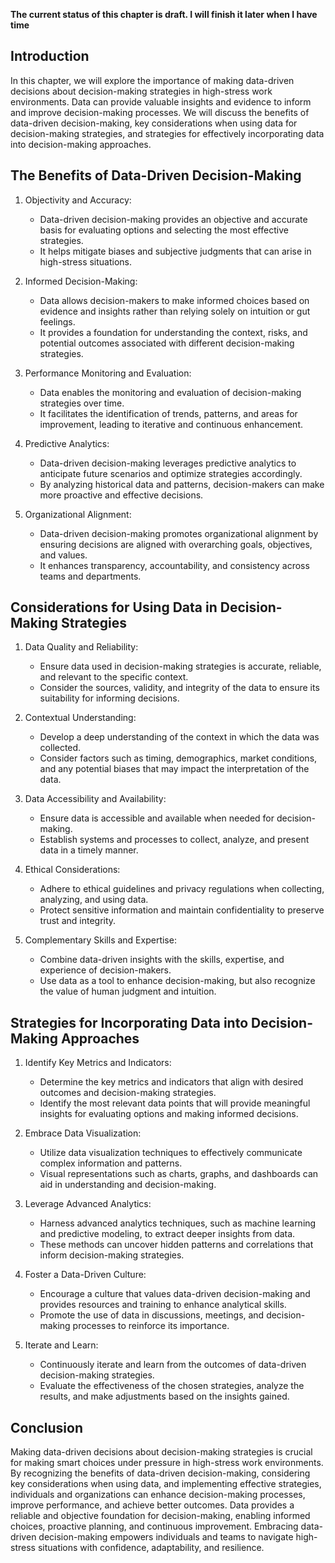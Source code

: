 **The current status of this chapter is draft. I will finish it later when I have time**

Introduction
------------

In this chapter, we will explore the importance of making data-driven decisions about decision-making strategies in high-stress work environments. Data can provide valuable insights and evidence to inform and improve decision-making processes. We will discuss the benefits of data-driven decision-making, key considerations when using data for decision-making strategies, and strategies for effectively incorporating data into decision-making approaches.

The Benefits of Data-Driven Decision-Making
-------------------------------------------

1. Objectivity and Accuracy:

   * Data-driven decision-making provides an objective and accurate basis for evaluating options and selecting the most effective strategies.
   * It helps mitigate biases and subjective judgments that can arise in high-stress situations.
2. Informed Decision-Making:

   * Data allows decision-makers to make informed choices based on evidence and insights rather than relying solely on intuition or gut feelings.
   * It provides a foundation for understanding the context, risks, and potential outcomes associated with different decision-making strategies.
3. Performance Monitoring and Evaluation:

   * Data enables the monitoring and evaluation of decision-making strategies over time.
   * It facilitates the identification of trends, patterns, and areas for improvement, leading to iterative and continuous enhancement.
4. Predictive Analytics:

   * Data-driven decision-making leverages predictive analytics to anticipate future scenarios and optimize strategies accordingly.
   * By analyzing historical data and patterns, decision-makers can make more proactive and effective decisions.
5. Organizational Alignment:

   * Data-driven decision-making promotes organizational alignment by ensuring decisions are aligned with overarching goals, objectives, and values.
   * It enhances transparency, accountability, and consistency across teams and departments.

Considerations for Using Data in Decision-Making Strategies
-----------------------------------------------------------

1. Data Quality and Reliability:

   * Ensure data used in decision-making strategies is accurate, reliable, and relevant to the specific context.
   * Consider the sources, validity, and integrity of the data to ensure its suitability for informing decisions.
2. Contextual Understanding:

   * Develop a deep understanding of the context in which the data was collected.
   * Consider factors such as timing, demographics, market conditions, and any potential biases that may impact the interpretation of the data.
3. Data Accessibility and Availability:

   * Ensure data is accessible and available when needed for decision-making.
   * Establish systems and processes to collect, analyze, and present data in a timely manner.
4. Ethical Considerations:

   * Adhere to ethical guidelines and privacy regulations when collecting, analyzing, and using data.
   * Protect sensitive information and maintain confidentiality to preserve trust and integrity.
5. Complementary Skills and Expertise:

   * Combine data-driven insights with the skills, expertise, and experience of decision-makers.
   * Use data as a tool to enhance decision-making, but also recognize the value of human judgment and intuition.

Strategies for Incorporating Data into Decision-Making Approaches
-----------------------------------------------------------------

1. Identify Key Metrics and Indicators:

   * Determine the key metrics and indicators that align with desired outcomes and decision-making strategies.
   * Identify the most relevant data points that will provide meaningful insights for evaluating options and making informed decisions.
2. Embrace Data Visualization:

   * Utilize data visualization techniques to effectively communicate complex information and patterns.
   * Visual representations such as charts, graphs, and dashboards can aid in understanding and decision-making.
3. Leverage Advanced Analytics:

   * Harness advanced analytics techniques, such as machine learning and predictive modeling, to extract deeper insights from data.
   * These methods can uncover hidden patterns and correlations that inform decision-making strategies.
4. Foster a Data-Driven Culture:

   * Encourage a culture that values data-driven decision-making and provides resources and training to enhance analytical skills.
   * Promote the use of data in discussions, meetings, and decision-making processes to reinforce its importance.
5. Iterate and Learn:

   * Continuously iterate and learn from the outcomes of data-driven decision-making strategies.
   * Evaluate the effectiveness of the chosen strategies, analyze the results, and make adjustments based on the insights gained.

Conclusion
----------

Making data-driven decisions about decision-making strategies is crucial for making smart choices under pressure in high-stress work environments. By recognizing the benefits of data-driven decision-making, considering key considerations when using data, and implementing effective strategies, individuals and organizations can enhance decision-making processes, improve performance, and achieve better outcomes. Data provides a reliable and objective foundation for decision-making, enabling informed choices, proactive planning, and continuous improvement. Embracing data-driven decision-making empowers individuals and teams to navigate high-stress situations with confidence, adaptability, and resilience.
